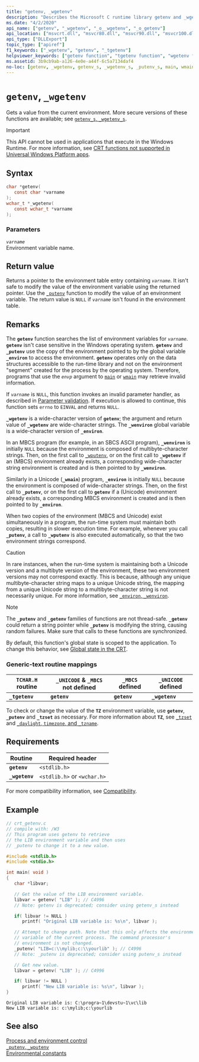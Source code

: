 ```yaml
---
title: "getenv, _wgetenv"
description: "Describes the Microsoft C runtime library getenv and _wgetenv functions."
ms.date: "4/2/2020"
api_name: ["getenv", "_wgetenv", "_o__wgetenv", "_o_getenv"]
api_location: ["msvcrt.dll", "msvcr80.dll", "msvcr90.dll", "msvcr100.dll", "msvcr100_clr0400.dll", "msvcr110.dll", "msvcr110_clr0400.dll", "msvcr120.dll", "msvcr120_clr0400.dll", "ucrtbase.dll", "api-ms-win-crt-environment-l1-1-0.dll", "api-ms-win-crt-private-l1-1-0.dll"]
api_type: ["DLLExport"]
topic_type: ["apiref"]
f1_keywords: ["_wgetenv", "getenv", "_tgetenv"]
helpviewer_keywords: ["getenv function", "tgetenv function", "wgetenv function", "environment values", "environment variables", "_tgetenv function", "_wgetenv function"]
ms.assetid: 3b9cb9ab-a126-4e0e-a44f-6c5a7134daf4
no-loc: [getenv, _wgetenv, getenv_s, _wgetenv_s, _putenv_s, main, wmain, errno, EINVAL, ERANGE, _environ, _wenviron, _putenv, _wputenv, _tgetenv_s, _tzset, _dupenv_s, _wdupenv_s]
---
```

# `getenv`, `_wgetenv`

Gets a value from the current environment. More secure versions of these functions are available; see [`getenv_s`, `_wgetenv_s`](getenv-s-wgetenv-s.md).

> [!IMPORTANT]
> This API cannot be used in applications that execute in the Windows Runtime. For more information, see [CRT functions not supported in Universal Windows Platform apps](../../cppcx/crt-functions-not-supported-in-universal-windows-platform-apps.md).

## Syntax

```C
char *getenv(
   const char *varname
);
wchar_t *_wgetenv(
   const wchar_t *varname
);
```

### Parameters

*`varname`*\
Environment variable name.

## Return value

Returns a pointer to the environment table entry containing *`varname`*. It isn't safe to modify the value of the environment variable using the returned pointer. Use the [`_putenv`](putenv-wputenv.md) function to modify the value of an environment variable. The return value is `NULL` if *`varname`* isn't found in the environment table.

## Remarks

The **`getenv`** function searches the list of environment variables for *`varname`*. **`getenv`** isn't case sensitive in the Windows operating system. **`getenv`** and **`_putenv`** use the copy of the environment pointed to by the global variable **`_environ`** to access the environment. **`getenv`** operates only on the data structures accessible to the run-time library and not on the environment "segment" created for the process by the operating system. Therefore, programs that use the *`envp`* argument to [`main`](../../cpp/main-function-command-line-args.md) or [`wmain`](../../cpp/main-function-command-line-args.md) may retrieve invalid information.

If *`varname`* is `NULL`, this function invokes an invalid parameter handler, as described in [Parameter validation](../parameter-validation.md). If execution is allowed to continue, this function sets `errno` to `EINVAL` and returns `NULL`.

**`_wgetenv`** is a wide-character version of **`getenv`**; the argument and return value of **`_wgetenv`** are wide-character strings. The **`_wenviron`** global variable is a wide-character version of **`_environ`**.

In an MBCS program (for example, in an SBCS ASCII program), **`_wenviron`** is initially `NULL` because the environment is composed of multibyte-character strings. Then, on the first call to [`_wputenv`](putenv-wputenv.md), or on the first call to **`_wgetenv`** if an (MBCS) environment already exists, a corresponding wide-character string environment is created and is then pointed to by **`_wenviron`**.

Similarly in a Unicode (**`_wmain`**) program, **`_environ`** is initially `NULL` because the environment is composed of wide-character strings. Then, on the first call to **`_putenv`**, or on the first call to **`getenv`** if a (Unicode) environment already exists, a corresponding MBCS environment is created and is then pointed to by **`_environ`**.

When two copies of the environment (MBCS and Unicode) exist simultaneously in a program, the run-time system must maintain both copies, resulting in slower execution time. For example, whenever you call **`_putenv`**, a call to **`_wputenv`** is also executed automatically, so that the two environment strings correspond.

> [!CAUTION]
> In rare instances, when the run-time system is maintaining both a Unicode version and a multibyte version of the environment, these two environment versions may not correspond exactly. This is because, although any unique multibyte-character string maps to a unique Unicode string, the mapping from a unique Unicode string to a multibyte-character string is not necessarily unique. For more information, see [`_environ`, `_wenviron`](../environ-wenviron.md).

> [!NOTE]
> The **`_putenv`** and **`_getenv`** families of functions are not thread-safe. **`_getenv`** could return a string pointer while **`_putenv`** is modifying the string, causing random failures. Make sure that calls to these functions are synchronized.

By default, this function's global state is scoped to the application. To change this behavior, see [Global state in the CRT](../global-state.md).

### Generic-text routine mappings

|`TCHAR.H` routine|`_UNICODE` & `_MBCS` not defined|`_MBCS` defined|`_UNICODE` defined|
|---------------------|------------------------------------|--------------------|-----------------------|
|**`_tgetenv`**|**`getenv`**|**`getenv`**|**`_wgetenv`**|

To check or change the value of the **`TZ`** environment variable, use **`getenv`**, **`_putenv`** and **`_tzset`** as necessary. For more information about **`TZ`**, see [`_tzset`](tzset.md) and [`_daylight`, `timezone`, and `_tzname`](../daylight-dstbias-timezone-and-tzname.md).

## Requirements

|Routine|Required header|
|-------------|---------------------|
|**`getenv`**|`<stdlib.h>`|
|**`_wgetenv`**|`<stdlib.h>` or `<wchar.h>`|

For more compatibility information, see [Compatibility](../compatibility.md).

## Example

```C
// crt_getenv.c
// compile with: /W3
// This program uses getenv to retrieve
// the LIB environment variable and then uses
// _putenv to change it to a new value.

#include <stdlib.h>
#include <stdio.h>

int main( void )
{
   char *libvar;

   // Get the value of the LIB environment variable.
   libvar = getenv( "LIB" ); // C4996
   // Note: getenv is deprecated; consider using getenv_s instead

   if( libvar != NULL )
      printf( "Original LIB variable is: %s\n", libvar );

   // Attempt to change path. Note that this only affects the environment
   // variable of the current process. The command processor's
   // environment is not changed.
   _putenv( "LIB=c:\\mylib;c:\\yourlib" ); // C4996
   // Note: _putenv is deprecated; consider using putenv_s instead

   // Get new value.
   libvar = getenv( "LIB" ); // C4996

   if( libvar != NULL )
      printf( "New LIB variable is: %s\n", libvar );
}
```

```Output
Original LIB variable is: C:\progra~1\devstu~1\vc\lib
New LIB variable is: c:\mylib;c:\yourlib
```

## See also

[Process and environment control](../process-and-environment-control.md)\
[`_putenv`, `_wputenv`](putenv-wputenv.md)\
[Environmental constants](../environmental-constants.md)
